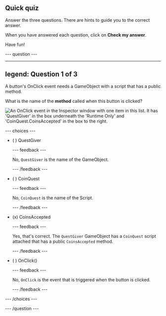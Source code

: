 ## Quick quiz

Answer the three questions. There are hints to guide you to the correct answer.

When you have answered each question, click on **Check my answer**.

Have fun!

--- question ---

---
legend: Question 1 of 3
---

A button's OnClick event needs a GameObject with a script that has a public method. 

What is the name of the **method** called when this button is clicked? 

![An OnClick event in the Inspector window with one item in this list. It has 'QuestGiver' in the box underneath the 'Runtime Only' and 'CoinQuest.CoinsAccepted' in the box to the right.](images/quiz-question.png)

--- choices ---

- ( ) QuestGiver

  --- feedback ---

  No, `QuestGiver` is the name of the GameObject.

  --- /feedback ---

- ( ) CoinQuest

  --- feedback ---

  No, `CoinQuest` is the name of the Script. 

  --- /feedback ---

- (x) CoinsAccepted

  --- feedback ---

  Yes, that's correct. The `QuestGiver` GameObject has a `CoinQuest` script attached that has a public `CoinsAccepted` method.

  --- /feedback ---

- ( ) OnClick()

  --- feedback ---

  No, `OnClick` is the event that is triggered when the button is clicked. 

  --- /feedback ---

--- /choices ---

--- /question ---

